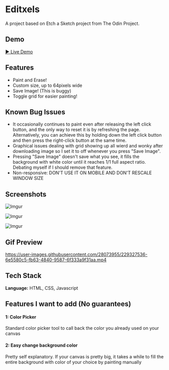 
# Editxels

A project based on Etch a Sketch project from The Odin Project. 

## Demo

[▶ Live Demo](https://dawnofsouls.github.io/Editxels/)


## Features

- Paint and Erase!
- Custom size, up to 64pixels wide
- Save Image! (This is buggy)
- Toggle grid for easier painting!


## Known Bug Issues 

- It occasionally continues to paint even after releasing the left click button, and the only way to reset it is by refreshing the page. Alternatively, you can achieve this by holding down the left click button and then press the right-click button at the same time.
- Graphical issues dealing with grid showing up all wierd and wonky after downloading image so I set it to off whenever you press "Save Image".
- Pressing "Save Image" doesn't save what you see, it fills the background with white color until it reaches 1/1 full aspect ratio. Debating myself if I should remove that feature.
- Non-responsive: DON'T USE IT ON MOBILE AND DON'T RESCALE WINDOW SIZE


## Screenshots

![Imgur](https://imgur.com/UKMlCut.png)

![Imgur](https://imgur.com/Tq89WuY.png)

![Imgur](https://imgur.com/xkP6nEP.png)

## Gif Preview

https://user-images.githubusercontent.com/28073955/229327536-6e5580c5-fb63-4840-9587-6f333a9f31aa.mp4

## Tech Stack

**Language:** HTML, CSS, Javascript




## Features I want to add (No guarantees)

#### 1: Color Picker

Standard color picker tool to call back the color you already used on your canvas
#### 2: Easy change background color
Pretty self explanatory. If your canvas is pretty big, it takes a while to fill the entire background with color of your choice by painting manually
